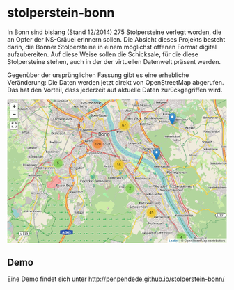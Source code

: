 # stolperstein-bonn

In Bonn sind bislang (Stand 12/2014) 275 Stolpersteine verlegt worden, die an
Opfer der NS-Gräuel erinnern sollen. Die Absicht dieses Projekts besteht darin,
die Bonner Stolpersteine in einem möglichst offenen Format digital
aufzubereiten. Auf diese Weise sollen die Schicksale, für die diese
Stolpersteine stehen, auch in der der virtuellen Datenwelt präsent werden.

Gegenüber der ursprünglichen Fassung gibt es eine erhebliche Veränderung:
Die Daten werden jetzt direkt von OpenStreetMap abgerufen. Das hat den Vorteil,
dass jederzeit auf aktuelle Daten zurückgegriffen wird.

![Screenshot](files/screenshot.png)

## Demo

Eine Demo findet sich unter http://penpendede.github.io/stolperstein-bonn/
